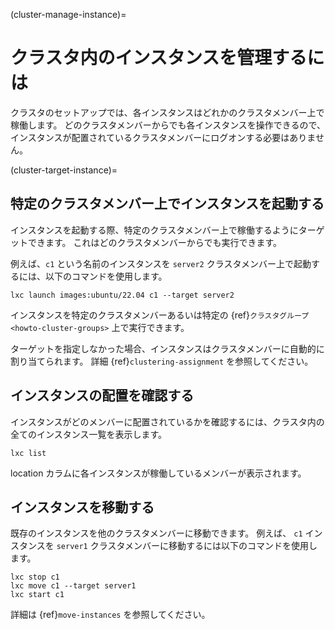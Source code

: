 (cluster-manage-instance)=
# クラスタ内のインスタンスを管理するには

クラスタのセットアップでは、各インスタンスはどれかのクラスタメンバー上で稼働します。
どのクラスタメンバーからでも各インスタンスを操作できるので、インスタンスが配置されているクラスタメンバーにログオンする必要はありません。

(cluster-target-instance)=
## 特定のクラスタメンバー上でインスタンスを起動する

インスタンスを起動する際、特定のクラスタメンバー上で稼働するようにターゲットできます。
これはどのクラスタメンバーからでも実行できます。

例えば、`c1` という名前のインスタンスを `server2` クラスタメンバー上で起動するには、以下のコマンドを使用します。

    lxc launch images:ubuntu/22.04 c1 --target server2

インスタンスを特定のクラスタメンバーあるいは特定の {ref}`クラスタグループ <howto-cluster-groups>` 上で実行できます。

ターゲットを指定しなかった場合、インスタンスはクラスタメンバーに自動的に割り当てられます。
詳細 {ref}`clustering-assignment` を参照してください。

## インスタンスの配置を確認する

インスタンスがどのメンバーに配置されているかを確認するには、クラスタ内の全てのインスタンス一覧を表示します。

    lxc list

location カラムに各インスタンスが稼働しているメンバーが表示されます。

## インスタンスを移動する

既存のインスタンスを他のクラスタメンバーに移動できます。
例えば、 `c1` インスタンスを `server1` クラスタメンバーに移動するには以下のコマンドを使用します。

    lxc stop c1
    lxc move c1 --target server1
    lxc start c1

詳細は {ref}`move-instances` を参照してください。
